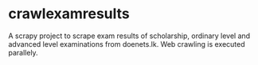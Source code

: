 # crawlexamresults
A scrapy project to scrape exam results of scholarship, ordinary level and advanced level examinations from doenets.lk. Web crawling is executed parallely.
